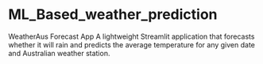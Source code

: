 # ML_Based_weather_prediction
WeatherAus Forecast App A lightweight Streamlit application that forecasts whether it will rain and predicts the average temperature for any given date and Australian weather station.
